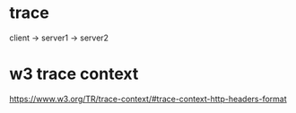 # trace


client -> server1 -> server2

# w3 trace context
https://www.w3.org/TR/trace-context/#trace-context-http-headers-format

